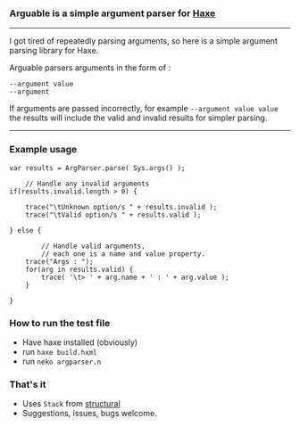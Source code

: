 
### Arguable is a simple argument parser for [Haxe](http://haxe.org/)
---

I got tired of repeatedly parsing arguments, so here is a simple argument parsing library for Haxe.

Arguable parsers arguments in the form of :   

`--argument value`   
`--argument`   

If arguments are passed incorrectly, for example `--argument value value` the results will include the valid and invalid results for simpler parsing.

---

### Example usage

    var results = ArgParser.parse( Sys.args() );

    	// Handle any invalid arguments
    if(results.invalid.length > 0) {

    	trace("\tUnknown option/s " + results.invalid );
    	trace("\tValid option/s " + results.valid );

    } else {

    		// Handle valid arguments, 
    		// each one is a name and value property.
    	trace("Args : ");
		for(arg in results.valid) {
            trace( '\t> ' + arg.name + ' : ' + arg.value );
		}

    }

### How to run the test file
	
- Have haxe installed (obviously)
- run `haxe build.hxml`
- run `neko argparser.n`

### That's it

- Uses `Stack` from [structural](http://github.com/underscorediscovery/structural)
- Suggestions, issues, bugs welcome.

